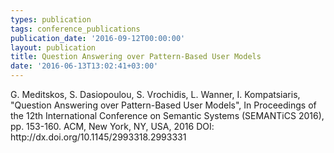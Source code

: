 ```yaml
---
types: publication
tags: conference_publications
publication_date: '2016-09-12T00:00:00'
layout: publication
title: Question Answering over Pattern-Based User Models
date: '2016-06-13T13:02:41+03:00'
---
```

<p>G. Meditskos, S. Dasiopoulou, S. Vrochidis, L. Wanner, I. Kompatsiaris, "Question Answering over Pattern-Based User Models", In Proceedings of the 12th International Conference on Semantic Systems (SEMANTiCS 2016), pp. 153-160. ACM, New York, NY, USA, 2016 DOI: http://dx.doi.org/10.1145/2993318.2993331</p>
